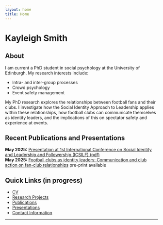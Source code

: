```yaml
---
layout: home
title: Home
---
```

# Kayleigh Smith

## About 

I am current a PhD student in social psychology at the University of Edinburgh. My research interests include: 
* Intra- and inter-group processes
* Crowd psychology
* Event safety management 

My PhD research explores the relationships between football fans and their clubs. I investigate how the Social Identity Approach to Leadership applies within these relationships, how football clubs can communicate themselves as identity leaders, and the implications of this on spectator safety and experience at events. 

## Recent Publications and Presentations

**May 2025:** [Presentation at 1st International Conference on Social Identity and Leadership and Followership (ICSILF) (pdf)](files/presentations/ICSILF%202025.pdf) <br>
**May 2025:** [Football clubs as identity leaders: Communication and club action on fan-club relationships](https://osf.io/preprints/psyarxiv/5s92x_v1) pre-print available 


## Quick Links (in progress)

- [CV](cv.md)
- [Research Projects](research.md)
- [Publications](publications.md)
- [Presentations](presentations.md)
- [Contact Information](contact.md)

---
